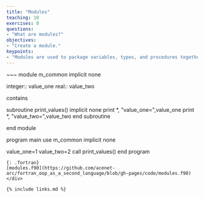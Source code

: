 ```yaml
---
title: "Modules"
teaching: 10
exercises: 0
questions:
- "What are modules?"
objectives:
- "Create a module."
keypoints:
- "Modules are used to package variables, types, and procedures together."
---
```


<div class="gitfile" markdown="1">
~~~
module m_common
  implicit none
  
  integer:: value_one
  real:: value_two
  
  contains
  
  subroutine print_values()
    implicit none
    print *, "value_one=",value_one
    print *, "value_two=",value_two
  end subroutine
  
end module

program main
  use m_common
  implicit none
  
  value_one=1
  value_two=2
  call print_values()
end program
~~~
{: .fortran}
[modules.f90](https://github.com/acenet-arc/fortran_oop_as_a_second_language/blob/gh-pages/code/modules.f90)
</div>

{% include links.md %}


